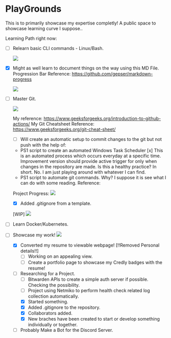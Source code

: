 # PlayGrounds
This is to primarily showcase my expertise completly!
A public space to showcase learning curve I suppose..

Learning Path right now: 
- [ ] Relearn basic CLI commands - Linux/Bash.

    ![](https://geps.dev/progress/15)
- [x] Might as well learn to document things on the way using this MD File. 
Progression Bar Reference: https://github.com/gepser/markdown-progress 

    ![](https://geps.dev/progress/60)

- [ ] Master Git. 

    ![](https://geps.dev/progress/50)

    My reference: https://www.geeksforgeeks.org/introduction-to-github-actions/
    My Git Cheatsheet Reference: https://www.geeksforgeeks.org/git-cheat-sheet/ 
    - [ ] Will create an automatic setup to commit changes to the git but not push with the help of: 
    - PS1 script to create an automated Windows Task Scheduler [x]
        This is an automated process which occurs everyday at a specific time. 
        Improvement version should provide active trigger for only when changes in the repository are made. 
        Is this a healthy practice? 
        In short. No. I am just playing around with whatever I can find. 
    - PS1 script to automate git commands.
    Why? I suppose it is see what I can do with some reading. 
    Reference: 
    
    Project Progress: ![](https://geps.dev/progress/50)
    
    - [x] Added .gitignore from a template. 

    [WIP] ![](https://geps.dev/progress/10)
- [ ] Learn Docker/Kubernetes. 


- [ ] Showcase my work!
    ![](https://geps.dev/progress/50)
    - [x] Converted my resume to viewable webpage! [!!Removed Personal details!!]
        - [ ] Working on an appealing view. 
        - [ ] Create a portfolio page to showcase my Credly badges with the resume!
        <!-- WIP. Might combine the one from above to do the same.  --> 
    - [ ] Researching for a Project.
        - [ ] Bitwarden APIs to create a simple auth server if possible. Checking the possibility. 
        - [ ] Project using Netmiko to perform health check related log collection automatically. 
        - [x] Started something. 
        - [x] Added .gitignore to the repository. 
        - [x] Collaborators added. 
        - [x] New braches have been created to start or develop something individually or together. 
    - [ ] Probably Make a Bot for the Discord Server. 